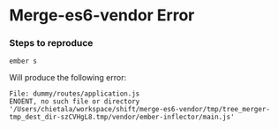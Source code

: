 # Merge-es6-vendor Error


### Steps to reproduce

```
ember s
```

Will produce the following error:

```
File: dummy/routes/application.js
ENOENT, no such file or directory '/Users/chietala/workspace/shift/merge-es6-vendor/tmp/tree_merger-tmp_dest_dir-szCVHgL8.tmp/vendor/ember-inflector/main.js'
```

